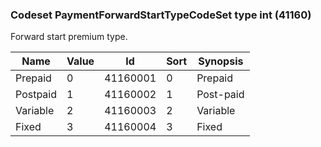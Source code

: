### Codeset PaymentForwardStartTypeCodeSet type int (41160)

Forward start premium type.

| Name     | Value | Id       | Sort | Synopsis  |
|----------|-------|----------|------|-----------|
| Prepaid  | 0     | 41160001 | 0    | Prepaid   |
| Postpaid | 1     | 41160002 | 1    | Post-paid |
| Variable | 2     | 41160003 | 2    | Variable  |
| Fixed    | 3     | 41160004 | 3    | Fixed     |

